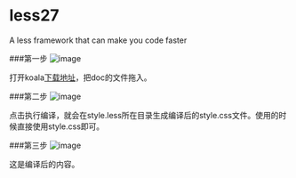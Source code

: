 less27
======

A less framework that can make you code faster

###第一步
![image](https://github.com/ziven27/less27/blob/master/guide/step1.png)

打开koala[下载地址](http://koala-app.com)，把doc的文件拖入。

###第二步
![image](https://github.com/ziven27/less27/blob/master/guide/step2.png)

点击执行编译，就会在style.less所在目录生成编译后的style.css文件。使用的时候直接使用style.css即可。

###第三步
![image](https://github.com/ziven27/less27/blob/master/guide/step3.png)

这是编译后的内容。

